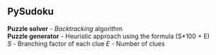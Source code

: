 ## PySudoku
**Puzzle solver** - *Backtracking* algorithm<br/>
**Puzzle generator** -  Heuristic approach using the formula (S*100 + E)<br/>
*S* - Branching factor of each clue
*E* - Number of clues


